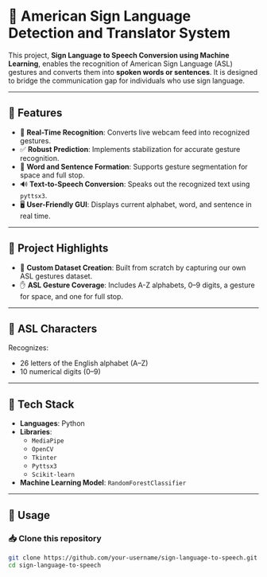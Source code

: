 # 🧠 American Sign Language Detection and Translator System

This project, **Sign Language to Speech Conversion using Machine Learning**, enables the recognition of American Sign Language (ASL) gestures and converts them into **spoken words or sentences**. It is designed to bridge the communication gap for individuals who use sign language.

---

## 🎯 Features

- 🔴 **Real-Time Recognition**: Converts live webcam feed into recognized gestures.
- ✅ **Robust Prediction**: Implements stabilization for accurate gesture recognition.
- 🧩 **Word and Sentence Formation**: Supports gesture segmentation for space and full stop.
- 🔊 **Text-to-Speech Conversion**: Speaks out the recognized text using `pyttsx3`.
- 🖥️ **User-Friendly GUI**: Displays current alphabet, word, and sentence in real time.

---

## 🌟 Project Highlights

- 📸 **Custom Dataset Creation**: Built from scratch by capturing our own ASL gestures dataset.
- ✋ **ASL Gesture Coverage**: Includes A-Z alphabets, 0–9 digits, a gesture for space, and one for full stop.

---

## 🧠 ASL Characters

Recognizes:
- 26 letters of the English alphabet (A–Z)
- 10 numerical digits (0–9)

---

## 🔧 Tech Stack

- **Languages**: Python
- **Libraries**:
  - `MediaPipe`
  - `OpenCV`
  - `Tkinter`
  - `Pyttsx3`
  - `Scikit-learn`
- **Machine Learning Model**: `RandomForestClassifier`

---

## 🚀 Usage

### 📥 Clone this repository

```bash
git clone https://github.com/your-username/sign-language-to-speech.git
cd sign-language-to-speech
